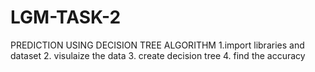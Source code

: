 # LGM-TASK-2
PREDICTION USING DECISION TREE ALGORITHM
1.import libraries and dataset
2. visulaize the data
3. create decision tree
4. find the accuracy

